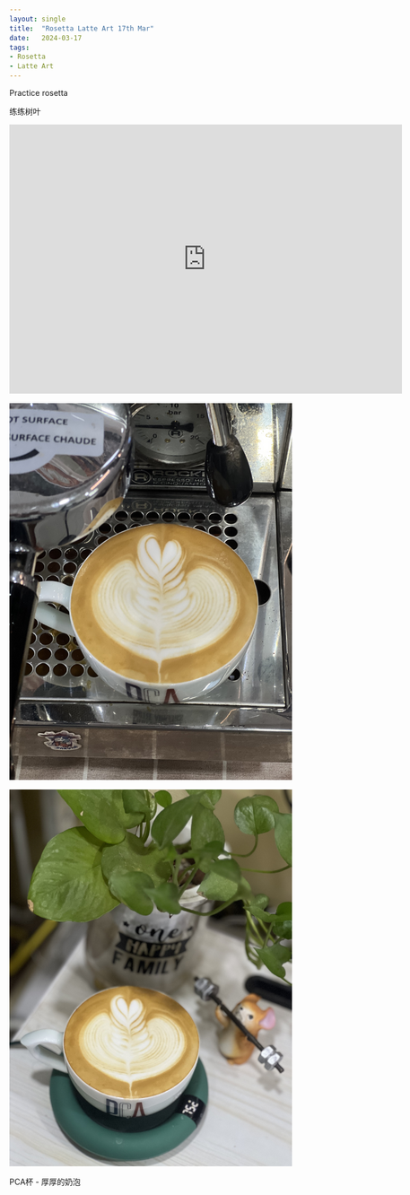 ```yaml
---
layout: single
title:  "Rosetta Latte Art 17th Mar"
date:   2024-03-17
tags:
- Rosetta
- Latte Art
---
```



Practice rosetta

练练树叶


<div class="embed-container">
  <iframe
      src="https://www.youtube.com/embed/PHfEZK5hoo4"
      width="700"
      height="480"
      frameborder="0"
      allowfullscreen="true">
  </iframe>
</div>



![](/assets/img/2024/03/17/IMG_4539.jpg)

![](/assets/img/2024/03/17/IMG_4542.jpg)

PCA杯 - 厚厚的奶泡
